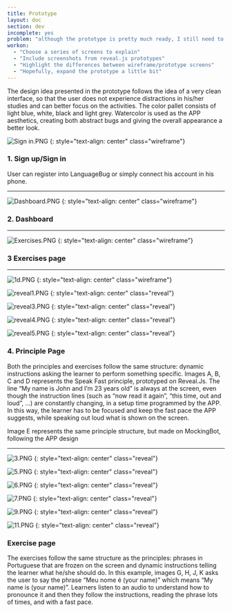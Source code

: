 ```yaml
---
title: Prototype
layout: doc
section: dev
incomplete: yes
problem: "although the prototype is pretty much ready, I still need to make a write-up on it"
workon:
  - "Choose a series of screens to explain"
  - "Include screenshots from reveal.js prototypes"
  - "Highlight the differences between wireframe/prototype screens"
  - "Hopefully, expand the prototype a little bit"
---
```


The design idea presented in the prototype follows the idea of a very clean interface, so that the user does not experience distractions in his/her studies and can better focus on the activities. The color pallet consists of light blue, white, black and light grey. Watercolor is used as the APP aesthetics, creating both abstract bugs and giving the overall appearance a better look.

![Sign in.PNG](/images/prototype/image03.png)
{: style="text-align: center" class="wireframe"}

### 1. Sign up/Sign in

User can register into LanguageBug or simply connect his account in his phone.

* * *

![Dashboard.PNG](/images/prototype/image06.png)
{: style="text-align: center" class="wireframe"}

### 2. Dashboard

* * *

![Exercises.PNG](/images/prototype/image07.png)
{: style="text-align: center" class="wireframe"}

### 3 Exercises page

* * *

![1d.PNG](/images/prototype/image09.png)
{: style="text-align: center" class="wireframe"}

![reveal1.PNG](/images/prototype/image04.png)
{: style="text-align: center" class="reveal"}

![reveal3.PNG](/images/prototype/image08.png)
{: style="text-align: center" class="reveal"}

![reveal4.PNG](/images/prototype/image12.png)
{: style="text-align: center" class="reveal"}

![reveal5.PNG](/images/prototype/image02.png)
{: style="text-align: center" class="reveal"}


### 4. Principle Page

Both the principles and exercises follow the same structure: dynamic instructions asking the learner to perform something specific. Images A, B, C and D represents the Speak Fast principle, prototyped on Reveal.Js. The line “My name is John and I’m 23 years old” is always at the screen, even though the instruction lines (such as “now read it again”, “this time, out and loud”, …) are constantly changing, in a setup time programmed by the APP. In this way, the learner has to be focused and keep the fast pace the APP suggests, while speaking out loud what is shown on the screen.

Image E represents the same principle structure, but made on MockingBot, following the APP design

* * *

![3.PNG](/images/prototype/image10.png)
{: style="text-align: center" class="reveal"}

![5.PNG](/images/prototype/image05.png)
{: style="text-align: center" class="reveal"}

![6.PNG](/images/prototype/image11.png)
{: style="text-align: center" class="reveal"}

![7.PNG](/images/prototype/image13.png)
{: style="text-align: center" class="reveal"}

![9.PNG](/images/prototype/image00.png)
{: style="text-align: center" class="reveal"}

![11.PNG](/images/prototype/image01.png)
{: style="text-align: center" class="reveal"}

### Exercise page

The exercises follow the same structure as the principles: phrases in Portuguese that are frozen on the screen and dynamic instructions telling the learner what he/she should do. In this example, images G, H, J, K asks the user to say the phrase “Meu nome é (your name)” which means “My name is (your name)”. Learners listen to an audio to understand how to pronounce it and then they follow the instructions, reading the phrase lots of times, and with a fast pace.